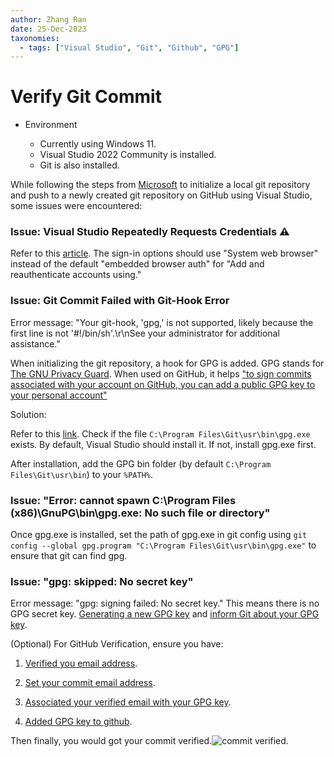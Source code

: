 ```yaml
---
author: Zhang Ran
date: 25-Dec-2023
taxonomies:
  - tags: ["Visual Studio", "Git", "Github", "GPG"]
---
```


# Verify Git Commit

- Environment

  - Currently using Windows 11.
  - Visual Studio 2022 Community is installed.
  - Git is also installed.

While following the steps from [Microsoft](https://learn.microsoft.com/en-us/visualstudio/version-control/git-create-repository?view=vs-2022#create-a-github-repo) to initialize a local git repository and push to a newly created git repository on GitHub using Visual Studio, some issues were encountered:

### Issue: Visual Studio Repeatedly Requests Credentials ⚠️

Refer to this [article](https://blog.jongallant.com/2021/08/visual-studio-re-enter-credentials/). The sign-in options should use "System web browser" instead of the default "embedded browser auth" for "Add and reauthenticate accounts using."

### Issue: Git Commit Failed with Git-Hook Error

Error message: "Your git-hook, 'gpg,' is not supported, likely because the first line is not '#!/bin/sh'.\r\nSee your administrator for additional assistance."

When initializing the git repository, a hook for GPG is added. GPG stands for [The GNU Privacy Guard](https://www.gnupg.org/). When used on GitHub, it helps ["to sign commits associated with your account on GitHub, you can add a public GPG key to your personal account"](https://docs.github.com/en/authentication/managing-commit-signature-verification/adding-a-gpg-key-to-your-github-account#about-addition-of-gpg-keys-to-your-account)

Solution:

Refer to this [link](https://developercommunity.visualstudio.com/t/git-commit-failed-with-git-hook-error/139363). Check if the file `C:\Program Files\Git\usr\bin\gpg.exe` exists. By default, Visual Studio should install it. If not, install gpg.exe first.

After installation, add the GPG bin folder (by default `C:\Program Files\Git\usr\bin`) to your `%PATH%`.

### Issue: "Error: cannot spawn C:\Program Files (x86)\GnuPG\bin\gpg.exe: No such file or directory"

Once gpg.exe is installed, set the path of gpg.exe in git config using `git config --global gpg.program "C:\Program Files\Git\usr\bin\gpg.exe"` to ensure that git can find gpg.

### Issue: "gpg: skipped: No secret key"

Error message: "gpg: signing failed: No secret key." This means there is no GPG secret key. [Generating a new GPG key](https://docs.github.com/en/authentication/managing-commit-signature-verification/generating-a-new-gpg-key) and [inform Git about your GPG key](https://docs.github.com/en/authentication/managing-commit-signature-verification/telling-git-about-your-signing-key#telling-git-about-your-gpg-key).

(Optional) For GitHub Verification, ensure you have:

1. [Verified you email address](https://docs.github.com/en/account-and-profile/setting-up-and-managing-your-personal-account-on-github/managing-email-preferences/verifying-your-email-address).

2. [Set your commit email address](https://docs.github.com/en/account-and-profile/setting-up-and-managing-your-personal-account-on-github/managing-email-preferences/setting-your-commit-email-address).

3. [Associated your verified email with your GPG key](https://docs.github.com/en/authentication/managing-commit-signature-verification/associating-an-email-with-your-gpg-key).

4. [Added GPG key to github](https://docs.github.com/en/authentication/managing-commit-signature-verification/adding-a-gpg-key-to-your-github-account).

Then finally, you would got your commit verified.![commit verified](https://docs.github.com/assets/cb-97945/mw-1440/images/help/settings/gpg-verified-with-expired-key.webp).
